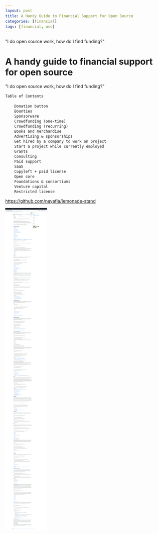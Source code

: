 ```yaml
---
layout: post
title: A Handy Guide to Financial Support for Open Source
categories: [financial]
tags: [financial, oss]
--- 
```


"I do open source work, how do I find funding?"

# A handy guide to financial support for open source

"I do open source work, how do I find funding?"
```
Table of Contents

    Donation button
    Bounties
    Sponsorware
    Crowdfunding (one-time)
    Crowdfunding (recurring)
    Books and merchandise
    Advertising & sponsorships
    Get hired by a company to work on project
    Start a project while currently employed
    Grants
    Consulting
    Paid support
    SaaS
    Copyleft + paid license
    Open core
    Foundations & consortiums
    Venture capital
    Restricted license
```

<https://github.com/nayafia/lemonade-stand>

![](../pic/20220908140840.png)  
